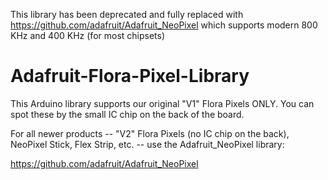 This library has been deprecated and fully replaced with https://github.com/adafruit/Adafruit_NeoPixel which supports modern 800 KHz and 400 KHz (for most chipsets)

Adafruit-Flora-Pixel-Library
============================

This Arduino library supports our original "V1" Flora Pixels ONLY. You can spot these by the small IC chip on the back of the board.

For all newer products -- "V2" Flora Pixels (no IC chip on the back), NeoPixel Stick, Flex Strip, etc. -- use the Adafruit_NeoPixel library:

https://github.com/adafruit/Adafruit_NeoPixel
